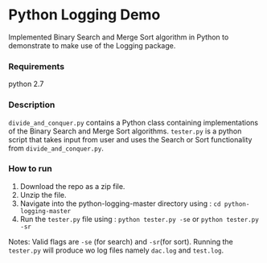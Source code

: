 # Python Logging Demo

Implemented Binary Search and Merge Sort algorithm in Python to demonstrate to make use of the Logging package.

### Requirements
python 2.7

### Description

`divide_and_conquer.py` contains a Python class containing implementations of the Binary Search and Merge Sort algorithms.
`tester.py` is a python script that takes input from user and uses the Search or Sort functionality from `divide_and_conquer.py`.

### How to run
1. Download the repo as a zip file.
2. Unzip the file.
3. Navigate into the python-logging-master directory using : `cd python-logging-master`
4. Run the `tester.py` file using : `python tester.py -se` or `python tester.py -sr`

Notes: 
Valid flags are `-se` (for search) and `-sr`(for sort).
	Running the `tester.py` will produce wo log files namely `dac.log` and `test.log`.


